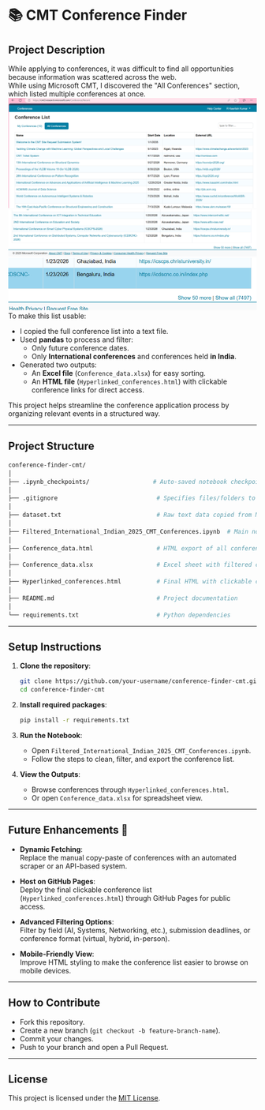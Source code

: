 # 📚 CMT Conference Finder

## Project Description
While applying to conferences, it was difficult to find all opportunities because information was scattered across the web.  
While using Microsoft CMT, I discovered the "All Conferences" section, which listed multiple conferences at once.  
![alt text](image.png)
![alt text](image-1.png)
![alt text](image-2.png)
To make this list usable:

- I copied the full conference list into a text file.
- Used **pandas** to process and filter:
  - Only future conference dates.
  - Only **International conferences** and conferences held **in India**.
- Generated two outputs:
  - An **Excel file** (`Conference_data.xlsx`) for easy sorting.
  - An **HTML file** (`Hyperlinked_conferences.html`) with clickable conference links for direct access.

This project helps streamline the conference application process by organizing relevant events in a structured way.

---

## Project Structure
```bash
conference-finder-cmt/
│
├── .ipynb_checkpoints/                  # Auto-saved notebook checkpoints (ignore)
│
├── .gitignore                            # Specifies files/folders to ignore
│
├── dataset.txt                           # Raw text data copied from Microsoft CMT
│
├── Filtered_International_Indian_2025_CMT_Conferences.ipynb  # Main notebook for filtering and hyperlinking
│
├── Conference_data.html                  # HTML export of all conference data
│
├── Conference_data.xlsx                  # Excel sheet with filtered conferences
│
├── Hyperlinked_conferences.html          # Final HTML with clickable conference links
│
├── README.md                             # Project documentation
│
└── requirements.txt                      # Python dependencies
```

---

## Setup Instructions

1. **Clone the repository**:
   ```bash
   git clone https://github.com/your-username/conference-finder-cmt.git
   cd conference-finder-cmt
   ```

2. **Install required packages**:
   ```bash
   pip install -r requirements.txt
   ```

3. **Run the Notebook**:
   - Open `Filtered_International_Indian_2025_CMT_Conferences.ipynb`.
   - Follow the steps to clean, filter, and export the conference list.

4. **View the Outputs**:
   - Browse conferences through `Hyperlinked_conferences.html`.
   - Or open `Conference_data.xlsx` for spreadsheet view.

---

## Future Enhancements 🚀

- **Dynamic Fetching**:  
  Replace the manual copy-paste of conferences with an automated scraper or an API-based system.

- **Host on GitHub Pages**:  
  Deploy the final clickable conference list (`Hyperlinked_conferences.html`) through GitHub Pages for public access.

- **Advanced Filtering Options**:  
  Filter by field (AI, Systems, Networking, etc.), submission deadlines, or conference format (virtual, hybrid, in-person).

- **Mobile-Friendly View**:  
  Improve HTML styling to make the conference list easier to browse on mobile devices.

---

## How to Contribute

- Fork this repository.
- Create a new branch (`git checkout -b feature-branch-name`).
- Commit your changes.
- Push to your branch and open a Pull Request.

---

## License

This project is licensed under the [MIT License](LICENSE).

